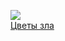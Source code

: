 ![](/books/poetry/Шарль%20Бодлер/Цветы%20зла.jpg)  
[Цветы зла](/books/poetry/Шарль%20Бодлер/Цветы%20зла)